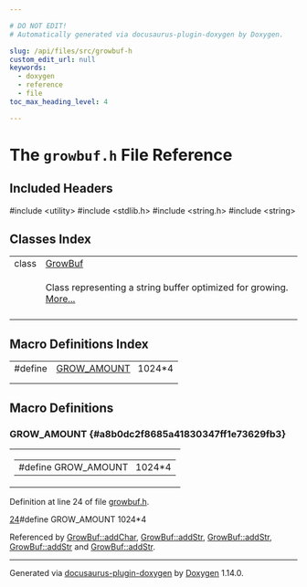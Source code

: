```yaml
---

# DO NOT EDIT!
# Automatically generated via docusaurus-plugin-doxygen by Doxygen.

slug: /api/files/src/growbuf-h
custom_edit_url: null
keywords:
  - doxygen
  - reference
  - file
toc_max_heading_level: 4

---
```


<div class="doxyPage">

# The `growbuf.h` File Reference



## Included Headers

<div class="doxyIncludesList">#include &lt;utility&gt;
#include &lt;stdlib.h&gt;
#include &lt;string.h&gt;
#include &lt;string&gt;
</div>

## Classes Index

<table class="doxyMembersIndex">

<tr class="doxyMemberIndexItem">
<td class="doxyMemberIndexItemType" align="left" valign="top">class</td>
<td class="doxyMemberIndexItemName" align="left" valign="top"><a href="/web-doxygen/docs/api/classes/growbuf">GrowBuf</a></td>
</tr>
<tr class="doxyMemberIndexDescription">
<td class="doxyMemberIndexDescriptionLeft"></td>
<td class="doxyMemberIndexDescriptionRight">
<p>Class representing a string buffer optimized for growing. <a href="/web-doxygen/docs/api/classes/growbuf/#details">More...</a></p>
</td>
</tr>
<tr class="doxyMemberIndexSeparator">
<td class="doxyMemberIndexSeparator" colspan="2"></td>
</tr>

</table>

## Macro Definitions Index

<table class="doxyMembersIndex">

<tr class="doxyMemberIndexItem">
<td class="doxyMemberIndexItemType" align="left" valign="top">#define</td>
<td class="doxyMemberIndexItemName" align="left" valign="top"><a href="#a8b0dc2f8685a41830347ff1e73629fb3">GROW_AMOUNT</a>&nbsp;&nbsp;&nbsp;1024&#42;4</td>
</tr>
<tr class="doxyMemberIndexDescription">
<td class="doxyMemberIndexDescriptionLeft"></td>
<td class="doxyMemberIndexDescriptionRight">
</td>
</tr>
<tr class="doxyMemberIndexSeparator">
<td class="doxyMemberIndexSeparator" colspan="2"></td>
</tr>

</table>


<div class="doxySectionDef">

## Macro Definitions

### GROW&#95;AMOUNT {#a8b0dc2f8685a41830347ff1e73629fb3}

<div class="doxyMemberItem">
<div class="doxyMemberProto">
<table class="doxyMemberLabels">
<tr class="doxyMemberLabels">
<td class="doxyMemberLabelsLeft">
<table class="doxyMemberName">
<tr>
<td class="doxyMemberName">#define GROW_AMOUNT&nbsp;&nbsp;&nbsp;1024&#42;4</td>
</tr>
</table>
</td>
</tr>
</table>
</div>
<div class="doxyMemberDoc">


<p>Definition at line 24 of file <a href="/web-doxygen/docs/api/files/src/growbuf-h">growbuf.h</a>.</p>

<div class="doxyProgramListing">

<div class="doxyCodeLine"><span class="doxyLineNumber"><a href="#a8b0dc2f8685a41830347ff1e73629fb3">24</a></span><span class="doxyLineContent"><span class="doxyHighlightPreprocessor">#define GROW_AMOUNT 1024*4</span></span></div>

</div>


Referenced by <a href="/web-doxygen/docs/api/classes/growbuf/#a46b4677f555d2abc718f26e71a59efda">GrowBuf::addChar</a>, <a href="/web-doxygen/docs/api/classes/growbuf/#ac2a971c747abdd4cb7cb038a3e27197b">GrowBuf::addStr</a>, <a href="/web-doxygen/docs/api/classes/growbuf/#adba54aa237c8f30b40a9f7fe28226f58">GrowBuf::addStr</a>, <a href="/web-doxygen/docs/api/classes/growbuf/#a5e0ff6d9f7a7139725d77a9d669340f3">GrowBuf::addStr</a> and <a href="/web-doxygen/docs/api/classes/growbuf/#afb4b38e6520d3bf3a77a38e17ce669da">GrowBuf::addStr</a>.
</div>
</div>

</div>

<hr/>

<p class="doxyGeneratedBy">Generated via <a href="https://github.com/xpack/docusaurus-plugin-doxygen">docusaurus-plugin-doxygen</a> by <a href="https://www.doxygen.nl">Doxygen</a> 1.14.0.</p>

</div>
